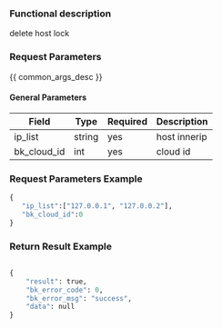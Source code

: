 ### Functional description

delete host lock

### Request Parameters

{{ common_args_desc }}

#### General Parameters

| Field                |  Type       | Required	   | Description                            |
|---------------------|-------------|--------|----------------------------------|
|ip_list| string| yes| host innerip|
| bk_cloud_id| int| yes|cloud id |

### Request Parameters Example

```python
{
   "ip_list":["127.0.0.1", "127.0.0.2"],
   "bk_cloud_id":0
}
```

### Return Result Example

```python

{
    "result": true,
    "bk_error_code": 0,
    "bk_error_msg": "success",
    "data": null
}
```
